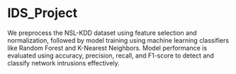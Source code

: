 # IDS_Project
We preprocess the NSL-KDD dataset using feature selection and normalization, followed by model training using machine learning classifiers like Random Forest and K-Nearest Neighbors. Model performance is evaluated using accuracy, precision, recall, and F1-score to detect and classify network intrusions effectively.
